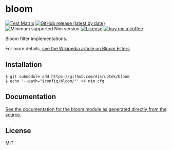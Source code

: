 # bloom

[![Test Matrix](https://github.com/disruptek/bloom/workflows/CI/badge.svg)](https://github.com/disruptek/bloom/actions?query=workflow%3ACI)
[![GitHub release (latest by date)](https://img.shields.io/github/v/release/disruptek/bloom?style=flat)](https://github.com/disruptek/bloom/releases/latest)
![Minimum supported Nim version](https://img.shields.io/badge/nim-1.0.8%2B-informational?style=flat&logo=nim)
[![License](https://img.shields.io/github/license/disruptek/bloom?style=flat)](#license)
[![buy me a coffee](https://img.shields.io/badge/donate-buy%20me%20a%20coffee-orange.svg)](https://www.buymeacoffee.com/disruptek)

Bloom filter implementations.

For more details, [see the Wikipedia article on Bloom Filters](https://en.wikipedia.org/wiki/Bloom_filter).

## Installation

```
$ git submodule add https://github.com/disruptek/bloom
$ echo '--path="$config/bloom/"' >> nim.cfg
```

## Documentation

[See the documentation for the bloom module as generated directly from the
source.](https://disruptek.github.io/bloom/bloom.html)

## License
MIT
